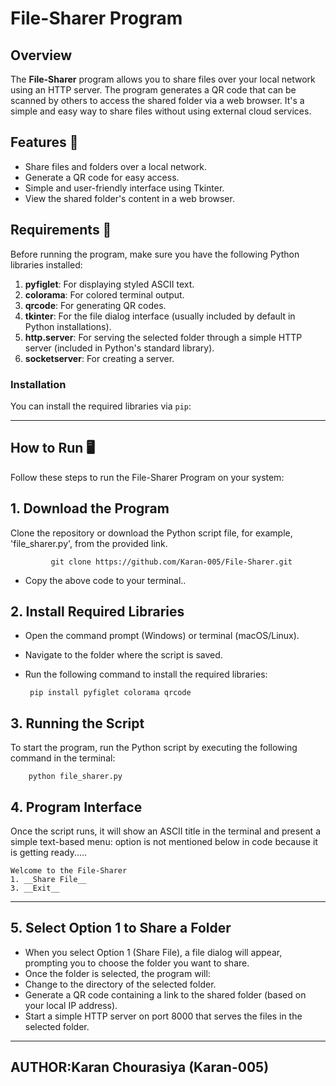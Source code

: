 # File-Sharer Program

## Overview
The **File-Sharer** program allows you to share files over your local network using an HTTP server. The program generates a QR code that can be scanned by others to access the shared folder via a web browser. It's a simple and easy way to share files without using external cloud services.

## Features 🚀
- Share files and folders over a local network.
- Generate a QR code for easy access.
- Simple and user-friendly interface using Tkinter.
- View the shared folder's content in a web browser.

## Requirements 🔧

Before running the program, make sure you have the following Python libraries installed:

1. **pyfiglet**: For displaying styled ASCII text.
2. **colorama**: For colored terminal output.
3. **qrcode**: For generating QR codes.
4. **tkinter**: For the file dialog interface (usually included by default in Python installations).
5. **http.server**: For serving the selected folder through a simple HTTP server (included in Python's standard library).
6. **socketserver**: For creating a server.

### Installation

You can install the required libraries via `pip`:

---


## How to Run 🖥️
Follow these steps to run the File-Sharer Program on your system:

## 1. Download the Program
Clone the repository or download the Python script file, for example, 'file_sharer.py', from the provided link.
            
             git clone https://github.com/Karan-005/File-Sharer.git
- Copy the above code to your terminal..             

## 2. Install Required Libraries
- Open the command prompt (Windows) or terminal (macOS/Linux).
- Navigate to the folder where the script is saved.
- Run the following command to install the required libraries:
      
       pip install pyfiglet colorama qrcode
       
## 3. Running the Script
To start the program, run the Python script by executing the following command in the terminal:
        
        python file_sharer.py
## 4. Program Interface
Once the script runs, it will show an ASCII title in the terminal and present a simple text-based menu:
option is not mentioned below in code because it is getting ready.....

    Welcome to the File-Sharer
    1. __Share File__
    3. __Exit__

---
## 5. Select Option 1 to Share a Folder
- When you select Option 1 (Share File), a file dialog will appear, prompting you to choose the folder you want to share.
 - Once the folder is selected, the program will:
 - Change to the directory of the selected folder.
- Generate a QR code containing a link to the shared folder (based on your local IP address).
- Start a simple HTTP server on port 8000 that serves the files in the selected folder.

---
## AUTHOR:Karan Chourasiya (Karan-005)








